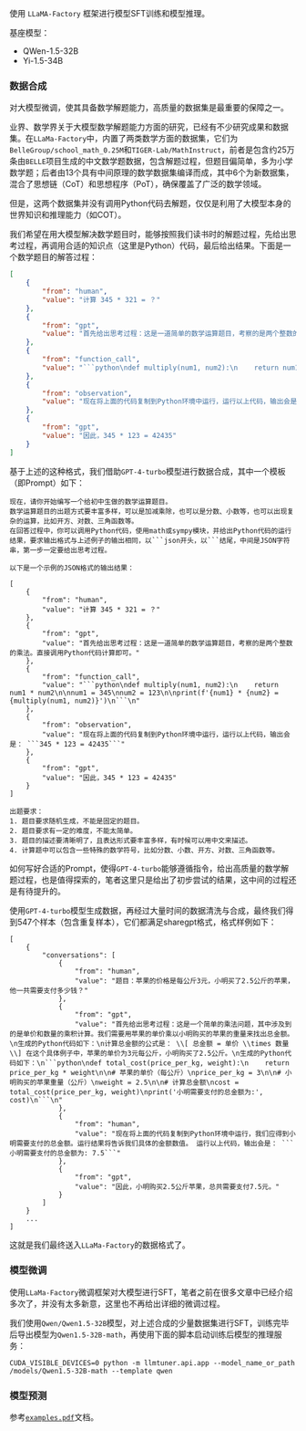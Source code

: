 使用 `LLaMA-Factory` 框架进行模型SFT训练和模型推理。

基座模型：

- QWen-1.5-32B
- Yi-1.5-34B

### 数据合成

对大模型微调，使其具备数学解题能力，高质量的数据集是最重要的保障之一。

业界、数学界关于大模型数学解题能力方面的研究，已经有不少研究成果和数据集。在`LLaMa-Factory`中，内置了两类数学方面的数据集，它们为`BelleGroup/school_math_0.25M`和`TIGER-Lab/MathInstruct`，前者是包含约25万条由`BELLE`项目生成的中文数学题数据，包含解题过程，但题目偏简单，多为小学数学题；后者由13个具有中间原理的数学数据集编译而成，其中6个为新数据集，混合了思想链（CoT）和思想程序（PoT），确保覆盖了广泛的数学领域。

但是，这两个数据集并没有调用Python代码去解题，仅仅是利用了大模型本身的世界知识和推理能力（如COT）。

我们希望在用大模型解决数学题目时，能够按照我们读书时的解题过程，先给出思考过程，再调用合适的知识点（这里是Python）代码，最后给出结果。下面是一个数学题目的解答过程：

```json
[
    {
        "from": "human",
        "value": "计算 345 * 321 = ？"
    },
    {
        "from": "gpt",
        "value": "首先给出思考过程：这是一道简单的数学运算题目，考察的是两个整数的乘法。直接调用Python代码计算即可。"
    },
    {
        "from": "function_call",
        "value": "```python\ndef multiply(num1, num2):\n    return num1 * num2\n\nnum1 = 345\nnum2 = 123\n\nprint(f'{num1} * {num2} = {multiply(num1, num2)}')\n```\n"
    },
    {
        "from": "observation",
        "value": "现在将上面的代码复制到Python环境中运行，运行以上代码，输出会是： ```345 * 123 = 42435```"
    },
    {
        "from": "gpt",
        "value": "因此，345 * 123 = 42435"
    }
]
```

基于上述的这种格式，我们借助`GPT-4-turbo`模型进行数据合成，其中一个模板（即Prompt）如下：

```
现在，请你开始编写一个给初中生做的数学运算题目。
数学运算题目的出题方式要丰富多样，可以是加减乘除，也可以是分数、小数等，也可以出现复杂的运算，比如开方、对数、三角函数等。
在回答过程中，你可以调用Python代码，使用math或sympy模块，并给出Python代码的运行结果，要求输出格式与上述例子的输出相同，以```json开头，以```结尾，中间是JSON字符串，第一步一定要给出思考过程。

以下是一个示例的JSON格式的输出结果：

[
    {
        "from": "human",
        "value": "计算 345 * 321 = ？"
    },
    {
        "from": "gpt",
        "value": "首先给出思考过程：这是一道简单的数学运算题目，考察的是两个整数的乘法。直接调用Python代码计算即可。"
    },
    {
        "from": "function_call",
        "value": "```python\ndef multiply(num1, num2):\n    return num1 * num2\n\nnum1 = 345\nnum2 = 123\n\nprint(f'{num1} * {num2} = {multiply(num1, num2)}')\n```\n"
    },
    {
        "from": "observation",
        "value": "现在将上面的代码复制到Python环境中运行，运行以上代码，输出会是： ```345 * 123 = 42435```"
    },
    {
        "from": "gpt",
        "value": "因此，345 * 123 = 42435"
    }
]

出题要求：
1. 题目要求随机生成，不能是固定的题目。
2. 题目要求有一定的难度，不能太简单。
3. 题目的描述要清晰明了，且表达形式要丰富多样，有时候可以用中文来描述。
4. 计算题中可以包含一些特殊的数学符号，比如分数、小数、开方、对数、三角函数等。
```

如何写好合适的Prompt，使得`GPT-4-turbo`能够遵循指令，给出高质量的数学解题过程，也是值得探索的，笔者这里只是给出了初步尝试的结果，这中间的过程还是有待提升的。

使用`GPT-4-turbo`模型生成数据，再经过大量时间的数据清洗与合成，最终我们得到547个样本（包含重复样本），它们都满足sharegpt格式，格式样例如下：

```
[
    {
        "conversations": [
            {
                "from": "human",
                "value": "题目：苹果的价格是每公斤3元，小明买了2.5公斤的苹果，他一共需要支付多少钱？"
            },
            {
                "from": "gpt",
                "value": "首先给出思考过程：这是一个简单的乘法问题，其中涉及到的是单价和数量的乘积计算。我们需要用苹果的单价乘以小明购买的苹果的重量来找出总金额。\n生成的Python代码如下：\n计算总金额的公式是： \\[ 总金额 = 单价 \\times 数量 \\] 在这个具体例子中，苹果的单价为3元每公斤，小明购买了2.5公斤。\n生成的Python代码如下：\n```python\ndef total_cost(price_per_kg, weight):\n    return price_per_kg * weight\n\n# 苹果的单价（每公斤）\nprice_per_kg = 3\n\n# 小明购买的苹果重量（公斤）\nweight = 2.5\n\n# 计算总金额\ncost = total_cost(price_per_kg, weight)\nprint('小明需要支付的总金额为:', cost)\n```\n"
            },
            {
                "from": "human",
                "value": "现在将上面的代码复制到Python环境中运行，我们应得到小明需要支付的总金额。运行结果将告诉我们具体的金额数值。 运行以上代码，输出会是： ```小明需要支付的总金额为: 7.5```"
            },
            {
                "from": "gpt",
                "value": "因此，小明购买2.5公斤苹果，总共需要支付7.5元。"
            }
        ]
    }
    ...
]
```

这就是我们最终送入`LLaMa-Factory`的数据格式了。

### 模型微调

使用`LLaMa-Factory`微调框架对大模型进行SFT，笔者之前在很多文章中已经介绍多次了，并没有太多新意，这里也不再给出详细的微调过程。

我们使用`Qwen/Qwen1.5-32B`模型，对上述合成的少量数据集进行SFT，训练完毕后导出模型为`Qwen1.5-32B-math`，再使用下面的脚本启动训练后模型的推理服务：

```
CUDA_VISIBLE_DEVICES=0 python -m llmtuner.api.app --model_name_or_path /models/Qwen1.5-32B-math --template qwen
```

### 模型预测

参考[`examples.pdf`](examples.pdf)文档。